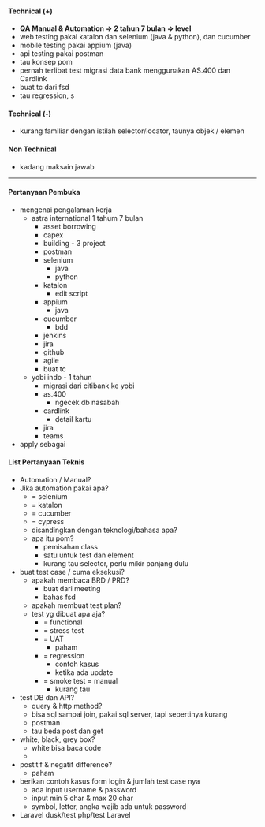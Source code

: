 #### Technical (+) 

- **QA Manual & Automation => 2 tahun 7 bulan => level**  
- web testing pakai katalon dan selenium (java & python), dan cucumber
- mobile testing pakai appium (java)
- api testing pakai postman
- tau konsep pom
- pernah terlibat test migrasi data bank menggunakan AS.400 dan Cardlink
- buat tc dari fsd
- tau regression, s

#### Technical (-)  

- kurang familiar dengan istilah selector/locator, taunya objek / elemen

#### Non Technical  

- kadang maksain jawab

---

#### Pertanyaan Pembuka

- mengenai pengalaman kerja
	- astra international 1 tahum 7 bulan
		- asset borrowing
		- capex
		- building - 3 project
		- postman 
		- selenium
			- java
			- python
		- katalon
			- edit script
		- appium
			- java
		- cucumber
			- bdd
		- jenkins
		- jira
		- github
		- agile
		- buat tc
	- yobi indo - 1 tahun
		- migrasi dari citibank ke yobi
		- as.400
			- ngecek db nasabah
		- cardlink
			- detail kartu
		- jira
		- teams
- apply sebagai


#### List Pertanyaan Teknis

- Automation / Manual?  
- Jika automation pakai apa?
	- = selenium
	- = katalon
	- = cucumber
	- = cypress
	- disandingkan dengan teknologi/bahasa apa?
	- apa itu pom?
		- pemisahan class
		- satu untuk test dan element
		- kurang tau selector, perlu mikir panjang dulu
- buat test case / cuma eksekusi?
	- apakah membaca BRD / PRD?
		- buat dari meeting
		- bahas fsd
	- apakah membuat test plan?
	- test yg dibuat apa aja?
		- = functional
		- = stress test
		- = UAT
			- paham
		- = regression
			- contoh kasus
			- ketika ada update
		- = smoke test = manual
			- kurang tau
- test DB dan API?
	- query & http method?
	- bisa sql sampai join, pakai sql server, tapi sepertinya kurang
	- postman
	- tau beda post dan get
- white, black, grey box?
	- white bisa baca code
	- 
- postitif & negatif difference?
	- paham
- berikan contoh kasus form login & jumlah test case nya
	- ada input username & password
	- input min 5 char & max 20 char
	- symbol, letter, angka wajib ada untuk password
- Laravel dusk/test php/test Laravel